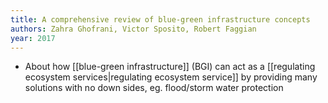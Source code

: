 ```yaml
---
title: A comprehensive review of blue-green infrastructure concepts
authors: Zahra Ghofrani, Victor Sposito, Robert Faggian
year: 2017
---
```


- About how [[blue-green infrastructure]] (BGI) can act as a [[regulating ecosystem services|regulating ecosystem service]] by providing many solutions with no down sides, eg. flood/storm water protection
